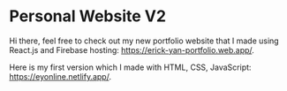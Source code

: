 # Personal Website V2
Hi there, feel free to check out my new portfolio website that I made using React.js and Firebase hosting: https://erick-yan-portfolio.web.app/.

Here is my first version which I made with HTML, CSS, JavaScript: https://eyonline.netlify.app/.
